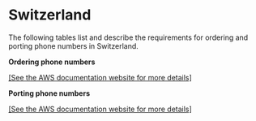 # Switzerland<a name="order-port-switzerland"></a>

The following tables list and describe the requirements for ordering and porting phone numbers in Switzerland\.

**Ordering phone numbers**

[\[See the AWS documentation website for more details\]](http://docs.aws.amazon.com/chime/latest/ag/order-port-switzerland.html)

**Porting phone numbers**

[\[See the AWS documentation website for more details\]](http://docs.aws.amazon.com/chime/latest/ag/order-port-switzerland.html)